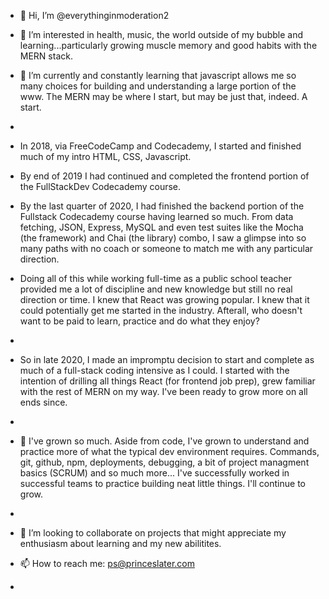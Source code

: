 - 👋 Hi, I’m @everythinginmoderation2
- 👀 I’m interested in health, music, the world outside of my bubble and learning...particularly growing muscle memory and good habits with the MERN stack.
- 🌱 I’m currently and constantly learning that javascript allows me so many choices for building and understanding a large portion of the www. The MERN may be where I start, but may be just that, indeed. A start. 
- 
- In 2018, via FreeCodeCamp and Codecademy, I started and finished much of my intro HTML, CSS, Javascript. 

- By end of 2019 I had continued and completed the frontend portion of the FullStackDev Codecademy course. 

- By the last quarter of 2020, I had finished the backend portion of the Fullstack Codecademy course having learned so much. From data fetching, JSON, Express, MySQL and even test suites like the Mocha (the framework) and Chai (the library) combo, I saw a glimpse into so many paths with no coach or someone to match me with any particular direction.

- Doing all of this while working full-time as a public school teacher provided me a lot of discipline and new knowledge but still no real direction or time. I knew that React was growing popular. I knew that it could potentially get me started in the industry. Afterall, who doesn't want to be paid to learn, practice and do what they enjoy?
- 
-   So in late 2020, I made an impromptu decision to start and complete as much of a full-stack coding intensive as I could. I started with the intention of drilling all things React (for frontend job prep), grew familiar with the rest of MERN on my way. I've been ready to grow more on all ends since. 
-   
- 🙌 I've grown so much. Aside from code, I've grown to understand and practice more of what the typical dev environment requires. Commands, git, github, npm, deployments, debugging, a bit of project managment basics (SCRUM) and so much more... I've successfully worked in successful teams to practice building neat little things. I'll continue to grow.
-   
- 💞️ I’m looking to collaborate on projects that might appreciate my enthusiasm about learning and my new abilitites.
- 📫 How to reach me: ps@princeslater.com
- 
